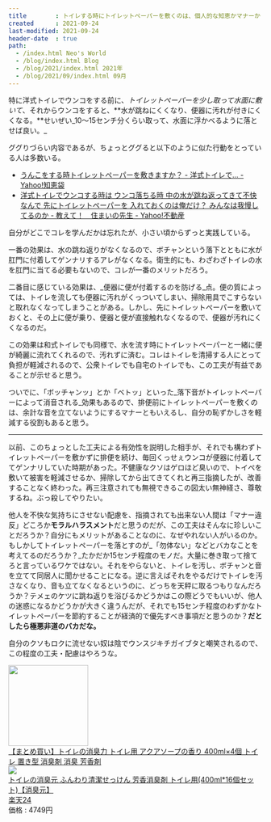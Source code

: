 ```yaml
---
title        : トイレする時にトイレットペーパーを敷くのは、個人的な知恵かマナーか
created      : 2021-09-24
last-modified: 2021-09-24
header-date  : true
path:
  - /index.html Neo's World
  - /blog/index.html Blog
  - /blog/2021/index.html 2021年
  - /blog/2021/09/index.html 09月
---
```


特に洋式トイレでウンコをする前に、_トイレットペーパーを少し取って水面に敷いて_、それからウンコをすると、**水が跳ねにくくなり、便器に汚れが付きにくくなる。**せいぜい_10～15センチ分くらい取って、水面に浮かべるように落とせば良い。_

ググりづらい内容であるが、ちょっとググると以下のように似た行動をとっている人は多数いる。

- [うんこをする時トイレットペーパーを敷きますか？ - 洋式トイレで... - Yahoo!知恵袋](https://detail.chiebukuro.yahoo.co.jp/qa/question_detail/q1242003702)
- [洋式トイレでウンコする時は ウンコ落ちる時 中の水が跳ね返ってきて不快なんで 先にトイレットペーパーを 入れておくのは俺だけ？ みんなは我慢してるのか - 教えて！　住まいの先生 - Yahoo!不動産](https://realestate.yahoo.co.jp/knowledge/chiebukuro/detail/1155526611/)

自分がどこでコレを学んだかは忘れたが、小さい頃からずっと実践している。

一番の効果は、水の跳ね返りがなくなるので、ボチャンという落下とともに水が肛門に付着してゲンナリするアレがなくなる。衛生的にも、わざわざトイレの水を肛門に当てる必要もないので、コレが一番のメリットだろう。

二番目に感じている効果は、_便器に便が付着するのを防げる_点。便の質によっては、トイレを流しても便器に汚れがくっついてしまい、掃除用具でこすらないと取れなくなってしまうことがある。しかし、先にトイレットペーパーを敷いておくと、その上に便が乗り、便器と便が直接触れなくなるので、便器が汚れにくくなるのだ。

この効果は和式トイレでも同様で、水を流す時にトイレットペーパーと一緒に便が綺麗に流れてくれるので、汚れずに済む。コレはトイレを清掃する人にとって負担が軽減されるので、公衆トイレでも自宅のトイレでも、この工夫が有益であることが示せると思う。

ついでに、「ボッチャンッ」とか「ベトッ」といった_落下音がトイレットペーパーによって消音される_効果もあるので、排便前にトイレットペーパーを敷くのは、余計な音を立てないようにするマナーともいえるし、自分の恥ずかしさを軽減する役割もあると思う。

---

以前、このちょっとした工夫による有効性を説明した相手が、それでも構わずトイレットペーパーを敷かずに排便を続け、毎回くっせぇウンコが便器に付着しててゲンナリしていた時期があった。不健康なクソはゲロほど臭いので、トイペを敷いて被害を軽減させるか、掃除してから出てきてくれと再三指摘したが、改善することなく終わった。再三注意されても無視できるこの図太い無神経さ、尊敬するね。ぶっ殺してやりたい。

他人を不快な気持ちにさせない配慮を、指摘されても出来ない人間は「マナー違反」どころか**モラルハラスメント**だと思うのだが、この工夫はそんなに珍しいことだろうか？自分にもメリットがあることなのに、なぜやれない人がいるのか。もしかしてトイレットペーパーを落とすのが_「勿体ない」などとバカなことを考えてるのだろうか？_たかだか15センチ程度のモノだ。大量に巻き取って捨てろと言っているワケではない。それをやらないと、トイレを汚し、ボチャンと音を立てて同居人に聞かせることになる。逆に言えばそれをやるだけでトイレを汚さなくなり、音も立てなくなるというのに、どっちを天秤に取るつもりなんだろうか？テメェのケツに跳ね返りを浴びるかどうかはこの際どうでもいいが、他人の迷惑になるかどうかが大きく違うんだが、それでも15センチ程度のわずかなトイレットペーパーを節約することが経済的で優先すべき事項だと思うのか？**だとしたら極悪非道のバカだな。**

自分のクソもロクに流せない奴は陰でウンスジキチガイブタと嘲笑されるので、この程度の工夫・配慮はやろうな。

<div class="ad-amazon">
  <div class="ad-amazon-image">
    <a href="https://www.amazon.co.jp/dp/B0821HTF9T?tag=neos21-22&amp;linkCode=osi&amp;th=1&amp;psc=1">
      <img src="https://m.media-amazon.com/images/I/616+aFIgPgS._SL160_.jpg" width="158" height="160">
    </a>
  </div>
  <div class="ad-amazon-info">
    <div class="ad-amazon-title">
      <a href="https://www.amazon.co.jp/dp/B0821HTF9T?tag=neos21-22&amp;linkCode=osi&amp;th=1&amp;psc=1">【まとめ買い】トイレの消臭力 トイレ用 アクアソープの香り 400ml×4個 トイレ 置き型 消臭剤 消臭 芳香剤</a>
    </div>
  </div>
</div>

<div class="ad-rakuten">
  <div class="ad-rakuten-image">
    <a href="https://hb.afl.rakuten.co.jp/hgc/g00r1362.waxyc7f9.g00r1362.waxyd0bd/?pc=https%3A%2F%2Fitem.rakuten.co.jp%2Frakuten24%2F75667%2F&amp;m=http%3A%2F%2Fm.rakuten.co.jp%2Frakuten24%2Fi%2F10946885%2F">
      <img src="https://thumbnail.image.rakuten.co.jp/@0_mall/rakuten24/cabinet/667/75667.jpg?_ex=128x128">
    </a>
  </div>
  <div class="ad-rakuten-info">
    <div class="ad-rakuten-title">
      <a href="https://hb.afl.rakuten.co.jp/hgc/g00r1362.waxyc7f9.g00r1362.waxyd0bd/?pc=https%3A%2F%2Fitem.rakuten.co.jp%2Frakuten24%2F75667%2F&amp;m=http%3A%2F%2Fm.rakuten.co.jp%2Frakuten24%2Fi%2F10946885%2F">トイレの消臭元 ふんわり清潔せっけん 芳香消臭剤 トイレ用(400ml*16個セット)【消臭元】</a>
    </div>
    <div class="ad-rakuten-shop">
      <a href="https://hb.afl.rakuten.co.jp/hgc/g00r1362.waxyc7f9.g00r1362.waxyd0bd/?pc=https%3A%2F%2Fwww.rakuten.co.jp%2Frakuten24%2F&amp;m=http%3A%2F%2Fm.rakuten.co.jp%2Frakuten24%2F">楽天24</a>
    </div>
    <div class="ad-rakuten-price">価格 : 4749円</div>
  </div>
</div>
